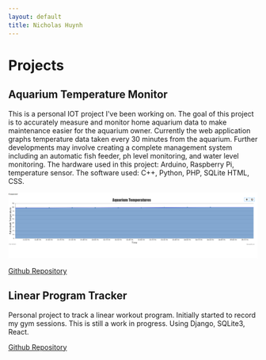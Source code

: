 ```yaml
---
layout: default
title: Nicholas Huynh
---
```


# Projects

## Aquarium Temperature Monitor
This is a personal IOT project I've been working on. The goal of this project is to accurately measure and monitor home aquarium data to make maintenance easier for the aquarium owner. Currently the web application graphs temperature data taken every 30 minutes from the aquarium. Further developments may involve creating a complete management system including an automatic fish feeder, ph level monitoring, and water level monitoring. The hardware used in this project: Arduino, Raspberry Pi, temperature sensor. The software used: C++, Python, PHP, SQLite HTML, CSS.

<div style="text-align: center;"><img src="./resources/images/aqua_temps.png" alt="Temperature Graph" style="width:700px; height:auto;"></div>

<a href="{{site.links.github.aquarium}}" target="_blank" rel="noopener noreferrer">Github Repository</a>

## Linear Program Tracker
Personal project to track a linear workout program. Initially started to record my gym sessions.  This is still a work in progress.  Using Django, SQLite3, React.

<a href="{{site.links.github.aquarium}}" target="_blank" rel="noopener noreferrer">Github Repository</a>